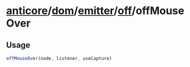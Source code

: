 # [anticore](../../../../../../#reference)/[dom](../../../#reference)/[emitter](../../#reference)/[off](../#reference)/<a name="reference">offMouseOver</a>

## Usage

```js
offMouseOver(node, listener, useCapture)
```